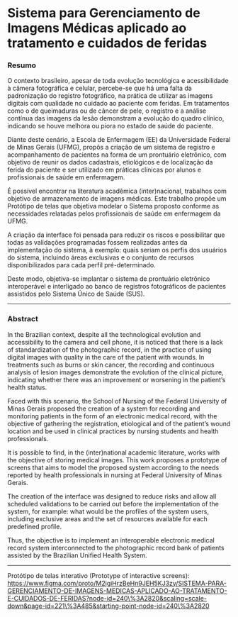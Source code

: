 # Sistema para Gerenciamento de Imagens Médicas aplicado ao tratamento e cuidados de feridas

### Resumo

O contexto brasileiro, apesar de toda evolução tecnológica e acessibilidade à câmera fotográfica e celular, percebe-se que há uma falta da padronização do registro fotográfico, na prática de utilizar as imagens digitais com qualidade no cuidado ao paciente com feridas. Em tratamentos como o de queimaduras ou de câncer de pele, o registro e a análise contínua das imagens da lesão demonstram a evolução do quadro clínico, indicando se houve melhora ou piora no estado de saúde do paciente.

Diante deste cenário, a Escola de Enfermagem (EE) da Universidade Federal de Minas Gerais (UFMG), propôs a criação de um sistema de registro e acompanhamento de pacientes na forma de um prontuário eletrônico, com objetivo de reunir os dados cadastrais, etiológicos e de localização da ferida do paciente e ser utilizado em práticas clínicas por alunos e profissionais de saúde em enfermagem.

É possível encontrar na literatura acadêmica (inter)nacional, trabalhos com objetivo de armazenamento de imagens médicas. Este trabalho propõe um Protótipo de telas que objetiva modelar o Sistema proposto conforme as necessidades relatadas pelos profissionais de saúde em enfermagem da UFMG.

A criação da interface foi pensada para reduzir os riscos e possibilitar que todas as validações programadas fossem realizadas antes da implementação do sistema, à exemplo: quais seriam os perfis dos usuários do sistema, incluindo áreas exclusivas e o conjunto de recursos disponibilizados para cada perfil pré-determinado.

Deste modo, objetiva-se implantar o sistema de prontuário eletrônico interoperável e interligado ao banco de registros fotográficos de pacientes assistidos pelo Sistema Único de Saúde (SUS).

----

### Abstract

In the Brazilian context, despite all the technological evolution and accessibility to the camera and cell phone, it is noticed that there is a lack of standardization of the photographic record, in the practice of using digital images with quality in the care of the patient with wounds. In treatments such as burns or skin cancer, the recording and continuous analysis of lesion images demonstrate the evolution of the clinical picture, indicating whether there was an improvement or worsening in the patient’s health status.

Faced with this scenario, the School of Nursing of the Federal University of Minas Gerais proposed the creation of a system for recording and monitoring patients in the form of an electronic medical record, with the objective of gathering the registration, etiological and of the patient’s wound location and be used in clinical practices by nursing students and health professionals.

It is possible to find, in the (inter)national academic literature, works with the objective of storing medical images. This work proposes a prototype of screens that aims to model the proposed system according to the needs reported by health professionals in nursing at Federal University of Minas Gerais.

The creation of the interface was designed to reduce risks and allow all scheduled validations to be carried out before the implementation of the system, for example: what would be the profiles of the system users, including exclusive areas and the set of resources available for each predefined profile.

Thus, the objective is to implement an interoperable electronic medical record system interconnected to the photographic record bank of patients assisted by the Brazilian Unified Health System.

----

Protótipo de telas interativo (Prototype of interactive screens): https://www.figma.com/proto/M2igiHrzBeHn9JEH5KJ3zy/SISTEMA-PARA-GERENCIAMENTO-DE-IMAGENS-MEDICAS-APLICADO-AO-TRATAMENTO-E-CUIDADOS-DE-FERIDAS?node-id=240\%3A2820&scaling=scale-down&page-id=221\%3A485&starting-point-node-id=240\%3A2820
